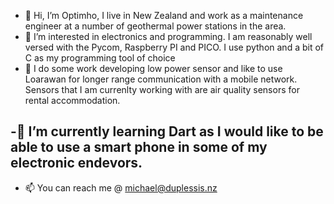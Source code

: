 - 👋 Hi, I’m Optimho, I live  in New Zealand and work as a maintenance engineer at a number  of geothermal power stations in the area.
- 👀 I’m interested in electronics and programming. I am reasonably well versed with the Pycom, Raspberry PI and PICO. I use python and a bit of C as my programming tool of choice  
- 👀 I do some work developing low power sensor and like to use Loarawan for longer range communication with a mobile network. Sensors that I am currenlty working with are air quality sensors for rental accommodation.

-👀 I’m currently learning Dart as I would like to be able to use a smart phone in some of my electronic endevors.
-
- 📫 You can reach me @ michael@duplessis.nz
